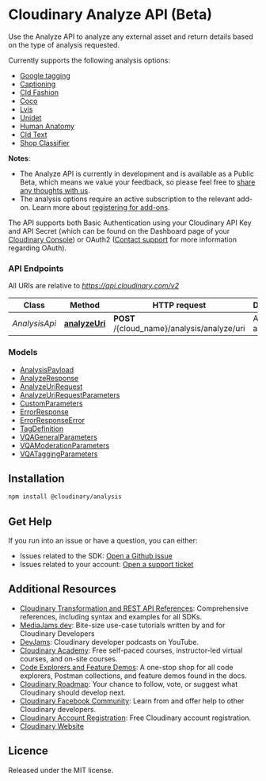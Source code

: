# Cloudinary Analyze API (Beta)

Use the Analyze API to analyze any external asset and return details based on the type of analysis requested.

Currently supports the following analysis options:
  * [Google tagging](https://cloudinary.com/documentation/google_auto_tagging_addon)
  * [Captioning](https://cloudinary.com/documentation/cloudinary_ai_content_analysis_addon#ai_based_image_captioning)
  * [Cld Fashion](https://cloudinary.com/documentation/cloudinary_ai_content_analysis_addon#supported_content_aware_detection_models)
  * [Coco](https://cloudinary.com/documentation/cloudinary_ai_content_analysis_addon#supported_content_aware_detection_models)
  * [Lvis](https://cloudinary.com/documentation/cloudinary_ai_content_analysis_addon#supported_content_aware_detection_models)
  * [Unidet](https://cloudinary.com/documentation/cloudinary_ai_content_analysis_addon#supported_content_aware_detection_models)
  * [Human Anatomy](https://cloudinary.com/documentation/cloudinary_ai_content_analysis_addon#supported_content_aware_detection_models)
  * [Cld Text](https://cloudinary.com/documentation/cloudinary_ai_content_analysis_addon#supported_content_aware_detection_models)
  * [Shop Classifier](https://cloudinary.com/documentation/cloudinary_ai_content_analysis_addon#supported_content_aware_detection_models)

  **Notes**: 
  * The Analyze API is currently in development and is available as a Public Beta, which means we value your feedback, so please feel free to [share any thoughts with us](https://support.cloudinary.com/hc/en-us/requests/new).
  * The analysis options require an active subscription to the relevant add-on. Learn more about [registering for add-ons](https://cloudinary.com/documentation/cloudinary_add_ons#registering_for_add_ons).

  The API supports both Basic Authentication using your Cloudinary API Key and API Secret (which can be found on the Dashboard page of your [Cloudinary Console](https://console.cloudinary.com/pm)) or OAuth2 ([Contact support](https://support.cloudinary.com/hc/en-us/requests/new) for more information regarding OAuth).


### API Endpoints

All URIs are relative to *https://api.cloudinary.com/v2*

| Class | Method | HTTP request | Description |
| ------------ | ------------- | ------------- | ------------- |
*AnalysisApi* | [**analyzeUri**](docs/Api/AnalysisApi.md#analyzeUri) | **POST** /{cloud_name}/analysis/analyze/uri | Analyze an asset


### Models

 - [AnalysisPayload](docs/Model/AnalysisPayload.md)
 - [AnalyzeResponse](docs/Model/AnalyzeResponse.md)
 - [AnalyzeUriRequest](docs/Model/AnalyzeUriRequest.md)
 - [AnalyzeUriRequestParameters](docs/Model/AnalyzeUriRequestParameters.md)
 - [CustomParameters](docs/Model/CustomParameters.md)
 - [ErrorResponse](docs/Model/ErrorResponse.md)
 - [ErrorResponseError](docs/Model/ErrorResponseError.md)
 - [TagDefinition](docs/Model/TagDefinition.md)
 - [VQAGeneralParameters](docs/Model/VQAGeneralParameters.md)
 - [VQAModerationParameters](docs/Model/VQAModerationParameters.md)
 - [VQATaggingParameters](docs/Model/VQATaggingParameters.md)



## Installation
```bash
npm install @cloudinary/analysis
```

## Get Help
If you run into an issue or have a question, you can either:
- Issues related to the SDK: [Open a Github issue](https://github.com/cloudinary/media-editing-js/issues)
- Issues related to your account: [Open a support ticket](https://cloudinary.com/contact)

## Additional Resources
- [Cloudinary Transformation and REST API References](https://cloudinary.com/documentation/cloudinary_references): Comprehensive references, including syntax and examples for all SDKs.
- [MediaJams.dev](https://mediajams.dev/): Bite-size use-case tutorials written by and for Cloudinary Developers
- [DevJams](https://www.youtube.com/playlist?list=PL8dVGjLA2oMr09amgERARsZyrOz_sPvqw): Cloudinary developer podcasts on YouTube.
- [Cloudinary Academy](https://training.cloudinary.com/): Free self-paced courses, instructor-led virtual courses, and on-site courses.
- [Code Explorers and Feature Demos](https://cloudinary.com/documentation/code_explorers_demos_index): A one-stop shop for all code explorers, Postman collections, and feature demos found in the docs.
- [Cloudinary Roadmap](https://cloudinary.com/roadmap): Your chance to follow, vote, or suggest what Cloudinary should develop next.
- [Cloudinary Facebook Community](https://www.facebook.com/groups/CloudinaryCommunity): Learn from and offer help to other Cloudinary developers.
- [Cloudinary Account Registration](https://cloudinary.com/users/register/free): Free Cloudinary account registration.
- [Cloudinary Website](https://cloudinary.com)


## Licence
Released under the MIT license.
